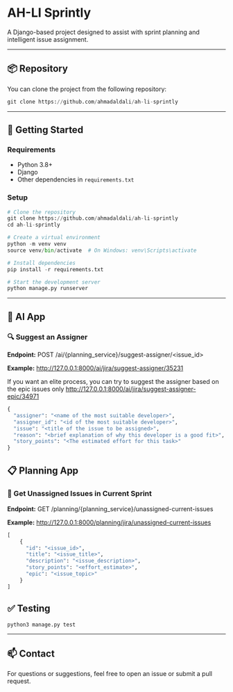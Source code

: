 # AH-LI Sprintly

A Django-based project designed to assist with sprint planning and intelligent issue assignment.

---

## 📦 Repository

You can clone the project from the following repository:

```python
git clone https://github.com/ahmadaldali/ah-li-sprintly
```

---

## 🚀 Getting Started

### Requirements

- Python 3.8+
- Django
- Other dependencies in `requirements.txt`

### Setup

```python
# Clone the repository
git clone https://github.com/ahmadaldali/ah-li-sprintly
cd ah-li-sprintly

# Create a virtual environment
python -m venv venv
source venv/bin/activate  # On Windows: venv\Scripts\activate

# Install dependencies
pip install -r requirements.txt

# Start the development server
python manage.py runserver
```

---

## 🧠 AI App

### 🔍 Suggest an Assigner

**Endpoint:**
POST /ai/{planning_service}/suggest-assigner/<issue_id>

**Example:**
http://127.0.0.1:8000/ai/jira/suggest-assigner/35231

If you want an elite process, you can try to suggest the assigner based on the epic issues only
http://127.0.0.1:8000/ai/jira/suggest-assigner-epic/34971

```python
{
  "assigner": "<name of the most suitable developer>",
  "assigner_id": "<id of the most suitable developer>",
  "issue": "<title of the issue to be assigned>",
  "reason": "<brief explanation of why this developer is a good fit>",
  "story_points": "<The estimated effort for this task>"
}
```

## 📋 Planning App

### 🧾 Get Unassigned Issues in Current Sprint

**Endpoint:**
GET /planning/{planning_service}/unassigned-current-issues

**Example:**
http://127.0.0.1:8000/planning/jira/unassigned-current-issues

```python
[
    {
      "id": "<issue_id>",
      "title": "<issue_title>",
      "description": "<issue_description>",
      "story_points": "<effort_estimate>",
      "epic": "<issue_topic>"
    }
]
```

## ✅  Testing
```python
python3 manage.py test
```

---

## 📫 Contact
For questions or suggestions, feel free to open an issue or submit a pull request.
